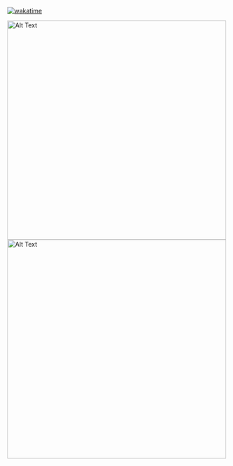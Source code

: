 [![wakatime](https://wakatime.com/badge/user/eeb3dfb4-6a99-4673-8148-202e3cd8f6d2.svg)](https://wakatime.com/@eeb3dfb4-6a99-4673-8148-202e3cd8f6d2)

<img src="https://wakatime.com/share/@rahul_panchal/a00bcbf2-6d50-488d-a70e-e628d0defdf7.png" alt="Alt Text" width="500"/>

<img src="https://wakatime.com/share/@rahul_panchal/4e7096f8-86c1-4304-ae1c-6fdd2a7647d3.svg" alt="Alt Text" width="500"/>
